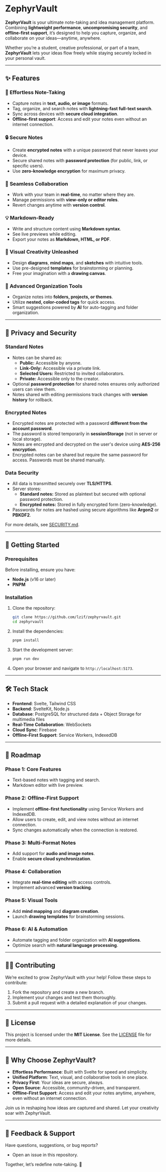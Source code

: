# **ZephyrVault**

**ZephyrVault** is your ultimate note-taking and idea management platform. Combining **lightweight performance**, **uncompromising security**, and **offline-first support**, it’s designed to help you capture, organize, and collaborate on your ideas—anytime, anywhere.

Whether you’re a student, creative professional, or part of a team, **ZephyrVault** lets your ideas flow freely while staying securely locked in your personal vault.

---

## ✨ **Features**

### 📝 **Effortless Note-Taking**

- Capture notes in **text, audio, or image** formats.
- Tag, organize, and search notes with **lightning-fast full-text search**.
- Sync across devices with **secure cloud integration**.
- **Offline-first support**: Access and edit your notes even without an internet connection.

### 🔒 **Secure Notes**

- Create **encrypted notes** with a unique password that never leaves your device.
- Secure shared notes with **password protection** (for public, link, or specific users).
- Use **zero-knowledge encryption** for maximum privacy.

### 🤝 **Seamless Collaboration**

- Work with your team in **real-time**, no matter where they are.
- Manage permissions with **view-only or editor roles**.
- Revert changes anytime with **version control**.

### 💡 **Markdown-Ready**

- Write and structure content using **Markdown syntax**.
- See live previews while editing.
- Export your notes as **Markdown, HTML, or PDF**.

### 🎨 **Visual Creativity Unleashed**

- Design **diagrams**, **mind maps**, and **sketches** with intuitive tools.
- Use pre-designed **templates** for brainstorming or planning.
- Free your imagination with a **drawing canvas**.

### 📂 **Advanced Organization Tools**

- Organize notes into **folders, projects, or themes**.
- Utilize **nested, color-coded tags** for quick access.
- Smart suggestions powered by **AI** for auto-tagging and folder organization.

---

## 🔐 **Privacy and Security**

### **Standard Notes**

- Notes can be shared as:
  - **Public:** Accessible by anyone.
  - **Link-Only:** Accessible via a private link.
  - **Selected Users:** Restricted to invited collaborators.
  - **Private:** Accessible only to the creator.
- Optional **password protection** for shared notes ensures only authorized users can view them.
- Notes shared with editing permissions track changes with **version history** for rollback.

### **Encrypted Notes**

- Encrypted notes are protected with a password **different from the account password**.
- The password is stored temporarily in **sessionStorage** (not in server or local storage).
- Notes are encrypted and decrypted on the user's device using **AES-256 encryption**.
- Encrypted notes can be shared but require the same password for access. Passwords must be shared manually.

### **Data Security**

- All data is transmitted securely over **TLS/HTTPS**.
- Server stores:
  - **Standard notes:** Stored as plaintext but secured with optional password protection.
  - **Encrypted notes:** Stored in fully encrypted form (zero-knowledge).
- Passwords for notes are hashed using secure algorithms like **Argon2** or **PBKDF2**.

For more details, see [SECURITY.md](./SECURITY.md).

---

## 🚀 **Getting Started**

### **Prerequisites**

Before installing, ensure you have:

- **Node.js** (v16 or later)
- **PNPM**

### **Installation**

1. Clone the repository:

   ```bash
   git clone https://github.com/lzif/zephyrvault.git
   cd zephyrvault
   ```

2. Install the dependencies:

   ```bash
   pnpm install
   ```

3. Start the development server:

   ```bash
   pnpm run dev
   ```

4. Open your browser and navigate to `http://localhost:5173`.

---

## 🛠️ **Tech Stack**

- **Frontend**: Svelte, Tailwind CSS
- **Backend**: SvelteKit, Node.js
- **Database**: PostgreSQL for structured data + Object Storage for multimedia files
- **Real-Time Collaboration**: WebSockets
- **Cloud Sync**: Firebase
- **Offline-First Support**: Service Workers, IndexedDB

---

## 🎯 **Roadmap**

### **Phase 1: Core Features**
- Text-based notes with tagging and search.
- Markdown editor with live preview.

### **Phase 2: Offline-First Support**
- Implement **offline-first functionality** using Service Workers and IndexedDB.
- Allow users to create, edit, and view notes without an internet connection.
- Sync changes automatically when the connection is restored.

### **Phase 3: Multi-Format Notes**
- Add support for **audio and image notes**.
- Enable **secure cloud synchronization**.

### **Phase 4: Collaboration**
- Integrate **real-time editing** with access controls.
- Implement advanced **version tracking**.

### **Phase 5: Visual Tools**
- Add **mind mapping** and **diagram creation**.
- Launch **drawing templates** for brainstorming sessions.

### **Phase 6: AI & Automation**
- Automate tagging and folder organization with **AI suggestions**.
- Optimize search with **natural language processing**.

---

## 🧑‍💻 **Contributing**

We’re excited to grow ZephyrVault with your help! Follow these steps to contribute:

1. Fork the repository and create a new branch.
2. Implement your changes and test them thoroughly.
3. Submit a pull request with a detailed explanation of your changes.

---

## 📜 **License**

This project is licensed under the **MIT License**. See the [LICENSE](LICENSE) file for more details.

---

## 🌟 **Why Choose ZephyrVault?**

- **Effortless Performance**: Built with Svelte for speed and simplicity.
- **Unified Platform**: Text, visual, and collaborative tools in one place.
- **Privacy First**: Your ideas are secure, always.
- **Open Source**: Accessible, community-driven, and transparent.
- **Offline-First Support**: Access and edit your notes anytime, anywhere, even without an internet connection.

Join us in reshaping how ideas are captured and shared. Let your creativity soar with ZephyrVault.

---

## 💬 **Feedback & Support**

Have questions, suggestions, or bug reports?

- Open an issue in this repository.

Together, let’s redefine note-taking. 🚀
